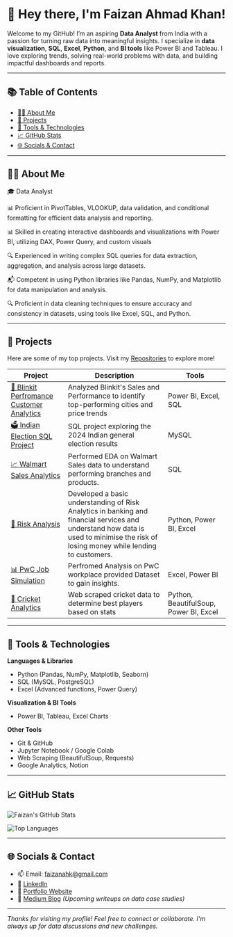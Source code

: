 

<!--
**FaizanAhK/FaizanAhk** is a ✨ _special_ ✨ repository because its `README.md` (this file) appears on your GitHub profile.

Here are some ideas to get you started:

- 🔭 I’m currently working on ...
- 🌱 I’m currently learning ...
- 👯 I’m looking to collaborate on ...
- 🤔 I’m looking for help with ...
- 💬 Ask me about ...
- 📫 How to reach me: ...
- 😄 Pronouns: ...
- ⚡ Fun fact: ...
-->
# 👋 Hey there, I'm Faizan Ahmad Khan!

Welcome to my GitHub! I’m an aspiring **Data Analyst** from India with a passion for turning raw data into meaningful insights. I specialize in **data visualization**, **SQL**, **Excel**, **Python**, and **BI tools** like Power BI and Tableau. I love exploring trends, solving real-world problems with data, and building impactful dashboards and reports.

---

## 📚 Table of Contents

- [👨‍💻 About Me](#-about-me)
- [📌 Projects](#-projects)
- [🧰 Tools & Technologies](#-tools--technologies)
- [📈 GitHub Stats](#-github-stats)
- [🌐 Socials & Contact](#-socials--contact)

---

## 👨‍💻 About Me

🎓 Data Analyst  

📊 Proficient in PivotTables, VLOOKUP, data validation, and conditional formatting for efficient data analysis and reporting.

📊 Skilled in creating interactive dashboards and visualizations with Power BI, utilizing DAX, Power Query, and custom visuals 

🔍 Experienced in writing complex SQL queries for data extraction, aggregation, and analysis across large datasets.

📬 Competent in using Python libraries like Pandas, NumPy, and Matplotlib for data manipulation and analysis.

🔍 Proficient in data cleaning techniques to ensure accuracy and consistency in datasets, using tools like Excel, SQL, and Python.
    
---

## 📌 Projects

Here are some of my top projects. Visit my [Repositories](https://github.com/FaizanAhK?tab=repositories) to explore more!

| Project | Description | Tools |
|--------|-------------|-------|
| [🏡 Blinkit Perfromance Customer Analytics](https://github.com/FaizanAhK/Blinkit_Performance_Customer_Analytics) | Analyzed Blinkit's Sales and Performance to identify top-performing cities and price trends | Power BI, Excel, SQL |
| [🗳️ Indian Election SQL Project](https://github.com/FaizanAhK/Election_Analysis_SQL) | SQL project exploring the 2024 Indian general election results | MySQL |
| [📈 Walmart Sales Analytics](https://github.com/FaizanAhK/Walmart_Sales_Analysis) | Performed EDA on Walmart Sales data to understand performing branches and products. | SQL |
| [🧪 Risk Analysis](https://github.com/FaizanAhK/Banking_Domain_Risk_Analysis) | Developed a basic understanding of Risk Analytics in banking and financial services and understand how data is used to minimise the risk of losing money while lending to customers. | Python, Power BI, Excel |
| [📊 PwC Job Simulation](https://github.com/FaizanAhK/PwC_Job_Simulation) | Perfromed Analysis on PwC workplace provided Dataset to gain insights. | Excel, Power BI |
| [🏏 Cricket Analytics](https://github.com/FaizanAhK/cricket_data_analytics) | Web scraped cricket data to determine best players based on stats | Python, BeautifulSoup, Power BI, Excel |

---

## 🧰 Tools & Technologies

**Languages & Libraries**  
- Python (Pandas, NumPy, Matplotlib, Seaborn)  
- SQL (MySQL, PostgreSQL)  
- Excel (Advanced functions, Power Query)

**Visualization & BI Tools**  
- Power BI, Tableau, Excel Charts

**Other Tools**  
- Git & GitHub  
- Jupyter Notebook / Google Colab  
- Web Scraping (BeautifulSoup, Requests)  
- Google Analytics, Notion

---

## 📈 GitHub Stats

![Faizan's GitHub Stats](https://github-readme-stats.vercel.app/api?username=FaizanAhK&show_icons=true&theme=radical)

![Top Languages](https://github-readme-stats.vercel.app/api/top-langs/?username=FaizanAhK&layout=compact&theme=radical)

---

## 🌐 Socials & Contact

- 📫 Email: faizanahk@gmail.com  
- 💼 [LinkedIn](https://www.linkedin.com/in/faizanahk/)  
- 📁 [Portfolio Website](https://datascienceportfol.io/fk20013358)  
- 📝 [Medium Blog](https://medium.com/@faizanahk) *(Upcoming writeups on data case studies)*  

---

_Thanks for visiting my profile! Feel free to connect or collaborate. I'm always up for data discussions and new challenges._
